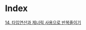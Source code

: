 # Index

[14. 타입연산과 제너릭 사용으로 반복줄이기](https://github.com/with-key/typescript_study/blob/main/items/14/14.md)
